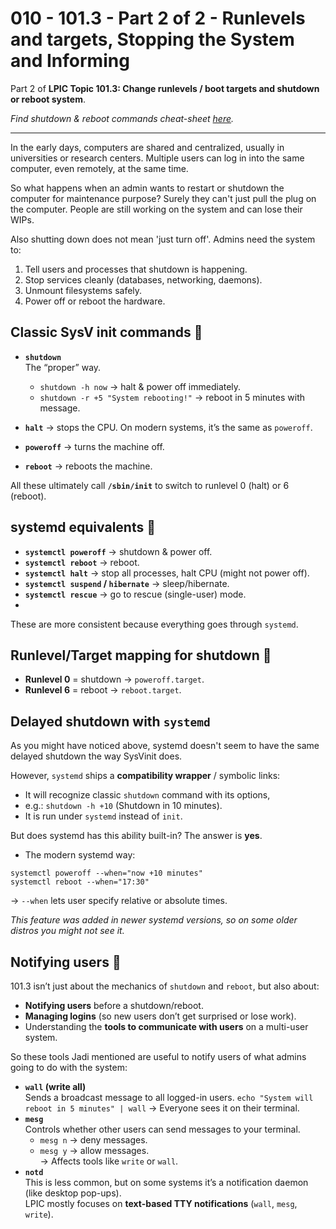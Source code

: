# 010 - 101.3 - Part 2 of 2 - Runlevels and targets, Stopping the System and Informing
 Part 2 of **LPIC Topic 101.3: Change runlevels / boot targets and shutdown or reboot system**.

*Find shutdown & reboot commands cheat-sheet [here](shutdown-commands.md).*

---

In the early days, computers are shared and centralized, usually in universities or research centers. Multiple users can log in into the same computer, even remotely, at the same time. 

So what happens when an admin wants to restart or shutdown the computer for maintenance purpose? Surely they can't just pull the plug on the computer. People are still working on the system and can lose their WIPs.

Also shutting down does not mean 'just turn off'. Admins need the system to:
1. Tell users and processes that shutdown is happening.
2. Stop services cleanly (databases, networking, daemons).
3. Unmount filesystems safely.
4. Power off or reboot the hardware.

## Classic SysV init commands 📑
- **`shutdown`**  
    The “proper” way.
    - `shutdown -h now` → halt & power off immediately.
    - `shutdown -r +5 "System rebooting!"` → reboot in 5 minutes with message.

- **`halt`** → stops the CPU. On modern systems, it’s the same as `poweroff`.    
- **`poweroff`** → turns the machine off.
- **`reboot`** → reboots the machine.

All these ultimately call **`/sbin/init`** to switch to runlevel 0 (halt) or 6 (reboot).

## systemd equivalents 📑
- **`systemctl poweroff`** → shutdown & power off.
- **`systemctl reboot`** → reboot.
- **`systemctl halt`** → stop all processes, halt CPU (might not power off).
- **`systemctl suspend` / `hibernate`** → sleep/hibernate.
- **`systemctl rescue`** → go to rescue (single-user) mode.
- 

These are more consistent because everything goes through `systemd`.

## Runlevel/Target mapping for shutdown 🔄
- **Runlevel 0** = shutdown → `poweroff.target`.
- **Runlevel 6** = reboot → `reboot.target`.

## Delayed shutdown with `systemd`
As you might have noticed above, systemd doesn't seem to have the same delayed shutdown the way SysVinit does. 

However, `systemd` ships a **compatibility wrapper** / symbolic links: 
- It will recognize classic `shutdown` command with its options, 
- e.g.: `shutdown -h +10` (Shutdown in 10 minutes). 
- It is run under `systemd` instead of `init`.

But does systemd has this ability built-in? The answer is **yes**.

- The modern systemd way:
```
systemctl poweroff --when="now +10 minutes"
systemctl reboot --when="17:30"
```    
→ `--when` lets user specify relative or absolute times. 

*This feature was added in newer systemd versions, so on some older distros you might not see it.*

## Notifying users 📣
101.3 isn’t just about the mechanics of `shutdown` and `reboot`, but also about:
- **Notifying users** before a shutdown/reboot.
- **Managing logins** (so new users don’t get surprised or lose work).
- Understanding the **tools to communicate with users** on a multi-user system.

So these tools Jadi mentioned are useful to notify users of what admins going to do with the system:
- **`wall` (write all)**  
    Sends a broadcast message to all logged-in users.
    `echo "System will reboot in 5 minutes" | wall`
    → Everyone sees it on their terminal.
- **`mesg`**  
    Controls whether other users can send messages to your terminal.
    - `mesg n` → deny messages.
    - `mesg y` → allow messages.  
        → Affects tools like `write` or `wall`.
- **`notd`**  
    This is less common, but on some systems it’s a notification daemon (like desktop pop-ups).  
    LPIC mostly focuses on **text-based TTY notifications** (`wall`, `mesg`, `write`).